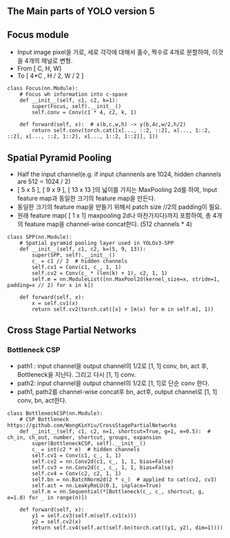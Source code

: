 ## The Main parts of YOLO version 5

## Focus module
- Input image pixel을 가로, 세로 각각에 대해서 홀수, 짝수로 4개로 분할하여, 이것을 4개의 채널로 변형.
- From [ C, H, W]
- To [ 4*C , H / 2, W / 2 ]
```
class Focus(nn.Module):
    # Focus wh information into c-space
    def __init__(self, c1, c2, k=1):
        super(Focus, self).__init__()
        self.conv = Conv(c1 * 4, c2, k, 1)

    def forward(self, x):  # x(b,c,w,h) -> y(b,4c,w/2,h/2)
        return self.conv(torch.cat([x[..., ::2, ::2], x[..., 1::2, ::2], x[..., ::2, 1::2], x[..., 1::2, 1::2]], 1))
```

## Spatial Pyramid Pooling
- Half the input channel(e.g. if input channenls are 1024, hidden channels are 512 = 1024 / 2)
- [ 5 x 5 ], [ 9 x 9 ], [ 13 x 13 ]의 넓이를 가지는 MaxPooling 2d를 하여, Input feature map과 동일한 크기의 feature map을 만든다.
- 동일한 크기의 feature map을 만들기 위해서 patch size //2의 padding이 필요.
- 원래 feature map( [ 1 x 1] maxpooling 2d나 마찬가지다)까지 포함하여, 총 4개의 feature map을 channel-wise concat한다. (512 channels * 4)
```
class SPP(nn.Module):
    # Spatial pyramid pooling layer used in YOLOv3-SPP
    def __init__(self, c1, c2, k=(5, 9, 13)):
        super(SPP, self).__init__()
        c_ = c1 // 2  # hidden channels
        self.cv1 = Conv(c1, c_, 1, 1)
        self.cv2 = Conv(c_ * (len(k) + 1), c2, 1, 1)
        self.m = nn.ModuleList([nn.MaxPool2d(kernel_size=x, stride=1, padding=x // 2) for x in k])

    def forward(self, x):
        x = self.cv1(x)
        return self.cv2(torch.cat([x] + [m(x) for m in self.m], 1))
```        

## Cross Stage Partial Networks
### Bottleneck CSP
- path1 : input channel을 output channel의 1/2로 [1, 1] conv, bn, act 후, Bottleneck을 지난다. 그리고 다시 [1, 1] conv.
- path2: input channel을 output channel의 1/2로 [1, 1]로 단순 conv 한다.
- path1, path2를 channel-wise concat후 bn, act후, output channel로 [1, 1] conv, bn, act한다. 
```
class BottleneckCSP(nn.Module):
    # CSP Bottleneck https://github.com/WongKinYiu/CrossStagePartialNetworks
    def __init__(self, c1, c2, n=1, shortcut=True, g=1, e=0.5):  # ch_in, ch_out, number, shortcut, groups, expansion
        super(BottleneckCSP, self).__init__()
        c_ = int(c2 * e)  # hidden channels
        self.cv1 = Conv(c1, c_, 1, 1)
        self.cv2 = nn.Conv2d(c1, c_, 1, 1, bias=False)
        self.cv3 = nn.Conv2d(c_, c_, 1, 1, bias=False)
        self.cv4 = Conv(c2, c2, 1, 1)
        self.bn = nn.BatchNorm2d(2 * c_)  # applied to cat(cv2, cv3)
        self.act = nn.LeakyReLU(0.1, inplace=True)
        self.m = nn.Sequential(*[Bottleneck(c_, c_, shortcut, g, e=1.0) for _ in range(n)])

    def forward(self, x):
        y1 = self.cv3(self.m(self.cv1(x)))
        y2 = self.cv2(x)
        return self.cv4(self.act(self.bn(torch.cat((y1, y2), dim=1))))
```
